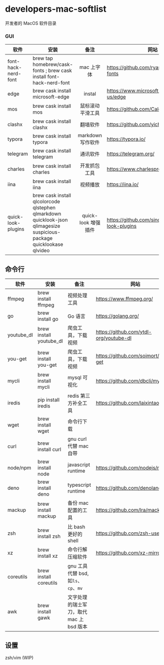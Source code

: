 # developers-mac-softlist

开发者的 MacOS 软件目录

### GUI

| 软件                | 安装                                                                                                                  |        备注         | 网站                                               |
| ------------------- | --------------------------------------------------------------------------------------------------------------------- | :-----------------: | -------------------------------------------------- |
| font-hack-nerd-font | brew tap homebrew/cask-fonts ; brew cask install font-hack-nerd-font                                                  |     mac 上字体      | https://github.com/ryanoasis/nerd-fonts            |
| edge                | brew cask install microsoft-edge                                                                                      |       instal        | https://www.microsoft.com/en-us/edge               |
| mos                 | brew cask install mos                                                                                                 |  鼠标滚动平滑工具   | https://github.com/Caldis/Mos                      |
| clashx              | brew cask install clashx                                                                                              |      翻墙软件       | https://github.com/yichengchen/clashX              |
| typora              | brew cask install typora                                                                                              |  markdown 写作软件  | https://typora.io/                                 |
| telegram            | brew cask install telegram                                                                                            |      通讯软件       | https://telegram.org/                              |
| charles             | brew cask install charles                                                                                             |    开发抓包工具     | https://www.charlesproxy.com/                      |
| iina                | brew cask install iina                                                                                                |      视频播放       | https://iina.io/                                   |
| quick-look-plugins  | brew cask install qlcolorcode qlstephen qlmarkdown quicklook-json qlimagesize suspicious-package quicklookase qlvideo | quick-look 增强插件 | https://github.com/sindresorhus/quick-look-plugins |

## 命令行

| 软件       | 安装                    | 备注                                     | 网站                                   |
| ---------- | ----------------------- | ---------------------------------------- | -------------------------------------- |
| ffmpeg     | brew install ffmpeg     | 视频处理工具                             | https://www.ffmpeg.org/                |
| go         | brew install go         | Go 语言                                  | https://golang.org/                    |
| youtube_dl | brew install youtube_dl | 爬虫工具，下载视频                       | https://github.com/ytdl-org/youtube-dl |
| you-get    | brew install you-get    | 爬虫工具，下载视频                       | https://github.com/soimort/you-get     |
| mycli      | brew install mycli      | mysql 可视化                             | https://github.com/dbcli/mycli         |
| iredis     | pip install iredis      | redis 第三方补全工具                     | https://github.com/laixintao/iredis    |
| wget       | brew install wget       | 命令行下载                               |                                        |
| curl       | brew install curl       | gnu curl 代替 mac 自带                   |                                        |
| node/npm   | brew install node       | javascript runtime                       | https://github.com/nodejs/node         |
| deno       | brew install deno       | typescript runtime                       | https://github.com/denoland/deno       |
| mackup     | brew install mackup     | 备份 mac 配置的工具                      | https://github.com/lra/mackup          |
| zsh        | brew install zsh        | 比 bash 更好的 shell                     | https://github.com/zsh-users/zsh       |
| xz         | brew install xz         | 命令行解压缩软件                         | https://github.com/xz-mirror           |
| coreutils  | brew install coreutils  | gnu 工具代替 bsd,如`ls`、`cp`、`mv`      |                                        |
| awk        | brew install gawk       | 文字处理的瑞士军刀，取代 mac 上 bsd 版本 |                                        |

## 设置

zsh/vim (WIP)
